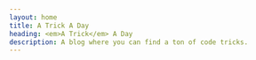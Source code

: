 ```yaml
---
layout: home
title: A Trick A Day
heading: <em>A Trick</em> A Day
description: A blog where you can find a ton of code tricks.
---
```

